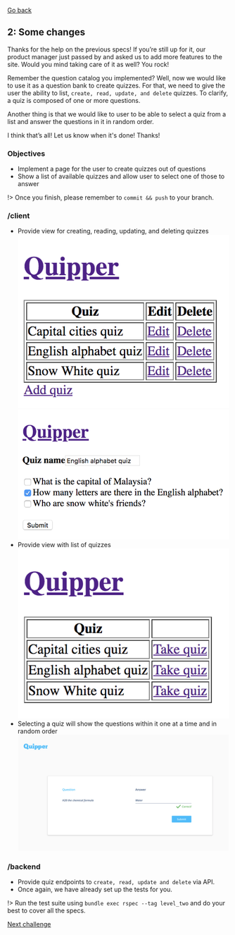 [Go back](user_stories/level_one.md)

## 2: Some changes

Thanks for the help on the previous specs! If you’re still up for it, our product manager just passed by and asked us to add more features to the site. Would you mind taking care of it as well? You rock!

Remember the question catalog you implemented? Well, now we would like to use it as a question bank to create quizzes. For that, we need to give the user the ability to list, `create, read, update, and delete` quizzes. To clarify, a quiz is composed of one or more questions.

Another thing is that we would like to user to be able to select a quiz from a list and answer the questions in it in random order.

I think that’s all! Let us know when it's done! Thanks!

### Objectives

*   Implement a page for the user to create quizzes out of questions
*   Show a list of available quizzes and allow user to select one of those to answer

!> Once you finish, please remember to `commit && push` to your branch.

### /client

*   Provide view for creating, reading, updating, and deleting quizzes ![mockup](../img/quiz_catalog.png) ![mockup](../img/add_edit_quiz.png)
*   Provide view with list of quizzes ![mockup](../img/quiz_list.png)
*   Selecting a quiz will show the questions within it one at a time and in random order ![question mockup](../img/question.png)

### /backend

*   Provide quiz endpoints to `create, read, update and delete` via API.
*   Once again, we have already set up the tests for you.

!> Run the test suite using `bundle exec rspec --tag level_two` and do your best to cover all the specs.

[Next challenge](user_stories/level_three.md)
